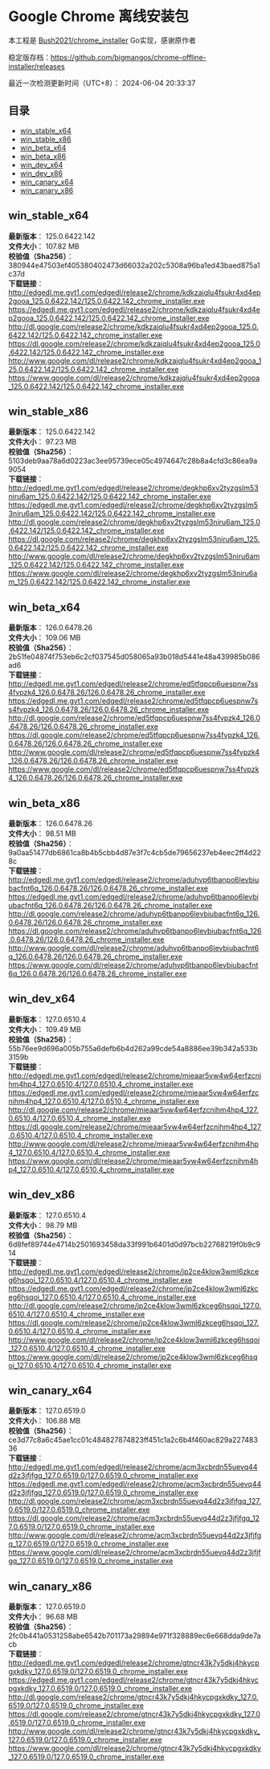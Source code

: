 # Google Chrome 离线安装包
本工程是 [Bush2021/chrome_installer](https://github.com/Bush2021/chrome_installer) Go实现，感谢原作者

稳定版存档：<https://github.com/bigmangos/chrome-offline-installer/releases>

最近一次检测更新时间（UTC+8）：
2024-06-04 20:33:37

## 目录
* [win_stable_x64](https://github.com/bigmangos/chrome-offline-installer?tab=readme-ov-file#win_stable_x64)
* [win_stable_x86](https://github.com/bigmangos/chrome-offline-installer?tab=readme-ov-file#win_stable_x86)
* [win_beta_x64](https://github.com/bigmangos/chrome-offline-installer?tab=readme-ov-file#win_beta_x64)
* [win_beta_x86](https://github.com/bigmangos/chrome-offline-installer?tab=readme-ov-file#win_beta_x86)
* [win_dev_x64](https://github.com/bigmangos/chrome-offline-installer?tab=readme-ov-file#win_dev_x64)
* [win_dev_x86](https://github.com/bigmangos/chrome-offline-installer?tab=readme-ov-file#win_dev_x86)
* [win_canary_x64](https://github.com/bigmangos/chrome-offline-installer?tab=readme-ov-file#win_canary_x64)
* [win_canary_x86](https://github.com/bigmangos/chrome-offline-installer?tab=readme-ov-file#win_canary_x86)

## win_stable_x64
**最新版本**： 125.0.6422.142  
**文件大小**： 107.82 MB  
**校验值（Sha256）**： 380944e47503ef405380402473d66032a202c5308a96ba1ed43baed875a1c37d  
**下载链接**：
http://edgedl.me.gvt1.com/edgedl/release2/chrome/kdkzajqlu4fsukr4xd4ep2gooa_125.0.6422.142/125.0.6422.142_chrome_installer.exe
https://edgedl.me.gvt1.com/edgedl/release2/chrome/kdkzajqlu4fsukr4xd4ep2gooa_125.0.6422.142/125.0.6422.142_chrome_installer.exe
http://dl.google.com/release2/chrome/kdkzajqlu4fsukr4xd4ep2gooa_125.0.6422.142/125.0.6422.142_chrome_installer.exe
https://dl.google.com/release2/chrome/kdkzajqlu4fsukr4xd4ep2gooa_125.0.6422.142/125.0.6422.142_chrome_installer.exe
http://www.google.com/dl/release2/chrome/kdkzajqlu4fsukr4xd4ep2gooa_125.0.6422.142/125.0.6422.142_chrome_installer.exe
https://www.google.com/dl/release2/chrome/kdkzajqlu4fsukr4xd4ep2gooa_125.0.6422.142/125.0.6422.142_chrome_installer.exe
## win_stable_x86
**最新版本**： 125.0.6422.142  
**文件大小**： 97.23 MB  
**校验值（Sha256）**： 5103deb9aa78a6d0223ac3ee95739ece05c4974647c28b8a4cfd3c86ea9a9054  
**下载链接**：
http://edgedl.me.gvt1.com/edgedl/release2/chrome/degkhp6xv2tyzgslm53niru6am_125.0.6422.142/125.0.6422.142_chrome_installer.exe
https://edgedl.me.gvt1.com/edgedl/release2/chrome/degkhp6xv2tyzgslm53niru6am_125.0.6422.142/125.0.6422.142_chrome_installer.exe
http://dl.google.com/release2/chrome/degkhp6xv2tyzgslm53niru6am_125.0.6422.142/125.0.6422.142_chrome_installer.exe
https://dl.google.com/release2/chrome/degkhp6xv2tyzgslm53niru6am_125.0.6422.142/125.0.6422.142_chrome_installer.exe
http://www.google.com/dl/release2/chrome/degkhp6xv2tyzgslm53niru6am_125.0.6422.142/125.0.6422.142_chrome_installer.exe
https://www.google.com/dl/release2/chrome/degkhp6xv2tyzgslm53niru6am_125.0.6422.142/125.0.6422.142_chrome_installer.exe
## win_beta_x64
**最新版本**： 126.0.6478.26  
**文件大小**： 109.06 MB  
**校验值（Sha256）**： 2b51fe04874f753eb6c2cf037545d058065a93b018d5441e48a439985b086ad6  
**下载链接**：
http://edgedl.me.gvt1.com/edgedl/release2/chrome/ed5tfqpcp6uespnw7ss4fvpzk4_126.0.6478.26/126.0.6478.26_chrome_installer.exe
https://edgedl.me.gvt1.com/edgedl/release2/chrome/ed5tfqpcp6uespnw7ss4fvpzk4_126.0.6478.26/126.0.6478.26_chrome_installer.exe
http://dl.google.com/release2/chrome/ed5tfqpcp6uespnw7ss4fvpzk4_126.0.6478.26/126.0.6478.26_chrome_installer.exe
https://dl.google.com/release2/chrome/ed5tfqpcp6uespnw7ss4fvpzk4_126.0.6478.26/126.0.6478.26_chrome_installer.exe
http://www.google.com/dl/release2/chrome/ed5tfqpcp6uespnw7ss4fvpzk4_126.0.6478.26/126.0.6478.26_chrome_installer.exe
https://www.google.com/dl/release2/chrome/ed5tfqpcp6uespnw7ss4fvpzk4_126.0.6478.26/126.0.6478.26_chrome_installer.exe
## win_beta_x86
**最新版本**： 126.0.6478.26  
**文件大小**： 98.51 MB  
**校验值（Sha256）**： 9a0aa51477db6861ca8b4b5cbb4d87e3f7c4cb5de79656237eb4eec2ff4d228c  
**下载链接**：
http://edgedl.me.gvt1.com/edgedl/release2/chrome/aduhvp6tbanpo6levbiubacfnt6q_126.0.6478.26/126.0.6478.26_chrome_installer.exe
https://edgedl.me.gvt1.com/edgedl/release2/chrome/aduhvp6tbanpo6levbiubacfnt6q_126.0.6478.26/126.0.6478.26_chrome_installer.exe
http://dl.google.com/release2/chrome/aduhvp6tbanpo6levbiubacfnt6q_126.0.6478.26/126.0.6478.26_chrome_installer.exe
https://dl.google.com/release2/chrome/aduhvp6tbanpo6levbiubacfnt6q_126.0.6478.26/126.0.6478.26_chrome_installer.exe
http://www.google.com/dl/release2/chrome/aduhvp6tbanpo6levbiubacfnt6q_126.0.6478.26/126.0.6478.26_chrome_installer.exe
https://www.google.com/dl/release2/chrome/aduhvp6tbanpo6levbiubacfnt6q_126.0.6478.26/126.0.6478.26_chrome_installer.exe
## win_dev_x64
**最新版本**： 127.0.6510.4  
**文件大小**： 109.49 MB  
**校验值（Sha256）**： 55b76ee9d696a005b755a6defb6b4d262a99cde54a8886ee39b342a533b3159b  
**下载链接**：
http://edgedl.me.gvt1.com/edgedl/release2/chrome/mieaar5vw4w64erfzcnihm4hp4_127.0.6510.4/127.0.6510.4_chrome_installer.exe
https://edgedl.me.gvt1.com/edgedl/release2/chrome/mieaar5vw4w64erfzcnihm4hp4_127.0.6510.4/127.0.6510.4_chrome_installer.exe
http://dl.google.com/release2/chrome/mieaar5vw4w64erfzcnihm4hp4_127.0.6510.4/127.0.6510.4_chrome_installer.exe
https://dl.google.com/release2/chrome/mieaar5vw4w64erfzcnihm4hp4_127.0.6510.4/127.0.6510.4_chrome_installer.exe
http://www.google.com/dl/release2/chrome/mieaar5vw4w64erfzcnihm4hp4_127.0.6510.4/127.0.6510.4_chrome_installer.exe
https://www.google.com/dl/release2/chrome/mieaar5vw4w64erfzcnihm4hp4_127.0.6510.4/127.0.6510.4_chrome_installer.exe
## win_dev_x86
**最新版本**： 127.0.6510.4  
**文件大小**： 98.79 MB  
**校验值（Sha256）**： 6d8fef89744e4714b2501693458da33f991b6401d0d97bcb22768219f0b9c914  
**下载链接**：
http://edgedl.me.gvt1.com/edgedl/release2/chrome/jp2ce4klow3wml6zkceg6hsqoi_127.0.6510.4/127.0.6510.4_chrome_installer.exe
https://edgedl.me.gvt1.com/edgedl/release2/chrome/jp2ce4klow3wml6zkceg6hsqoi_127.0.6510.4/127.0.6510.4_chrome_installer.exe
http://dl.google.com/release2/chrome/jp2ce4klow3wml6zkceg6hsqoi_127.0.6510.4/127.0.6510.4_chrome_installer.exe
https://dl.google.com/release2/chrome/jp2ce4klow3wml6zkceg6hsqoi_127.0.6510.4/127.0.6510.4_chrome_installer.exe
http://www.google.com/dl/release2/chrome/jp2ce4klow3wml6zkceg6hsqoi_127.0.6510.4/127.0.6510.4_chrome_installer.exe
https://www.google.com/dl/release2/chrome/jp2ce4klow3wml6zkceg6hsqoi_127.0.6510.4/127.0.6510.4_chrome_installer.exe
## win_canary_x64
**最新版本**： 127.0.6519.0  
**文件大小**： 106.88 MB  
**校验值（Sha256）**： ce3d77c8a6c45ae1cc01c484827874823ff451c1a2c6b4f460ac829a22748336  
**下载链接**：
http://edgedl.me.gvt1.com/edgedl/release2/chrome/acm3xcbrdn55uevq44d2z3jfjfgq_127.0.6519.0/127.0.6519.0_chrome_installer.exe
https://edgedl.me.gvt1.com/edgedl/release2/chrome/acm3xcbrdn55uevq44d2z3jfjfgq_127.0.6519.0/127.0.6519.0_chrome_installer.exe
http://dl.google.com/release2/chrome/acm3xcbrdn55uevq44d2z3jfjfgq_127.0.6519.0/127.0.6519.0_chrome_installer.exe
https://dl.google.com/release2/chrome/acm3xcbrdn55uevq44d2z3jfjfgq_127.0.6519.0/127.0.6519.0_chrome_installer.exe
http://www.google.com/dl/release2/chrome/acm3xcbrdn55uevq44d2z3jfjfgq_127.0.6519.0/127.0.6519.0_chrome_installer.exe
https://www.google.com/dl/release2/chrome/acm3xcbrdn55uevq44d2z3jfjfgq_127.0.6519.0/127.0.6519.0_chrome_installer.exe
## win_canary_x86
**最新版本**： 127.0.6519.0  
**文件大小**： 96.68 MB  
**校验值（Sha256）**： 2fc0b441a0531258abe6542b701173a29894e971f328889ec6e668dda9de7acb  
**下载链接**：
http://edgedl.me.gvt1.com/edgedl/release2/chrome/gtncr43k7y5dkj4hkycpgxkdky_127.0.6519.0/127.0.6519.0_chrome_installer.exe
https://edgedl.me.gvt1.com/edgedl/release2/chrome/gtncr43k7y5dkj4hkycpgxkdky_127.0.6519.0/127.0.6519.0_chrome_installer.exe
http://dl.google.com/release2/chrome/gtncr43k7y5dkj4hkycpgxkdky_127.0.6519.0/127.0.6519.0_chrome_installer.exe
https://dl.google.com/release2/chrome/gtncr43k7y5dkj4hkycpgxkdky_127.0.6519.0/127.0.6519.0_chrome_installer.exe
http://www.google.com/dl/release2/chrome/gtncr43k7y5dkj4hkycpgxkdky_127.0.6519.0/127.0.6519.0_chrome_installer.exe
https://www.google.com/dl/release2/chrome/gtncr43k7y5dkj4hkycpgxkdky_127.0.6519.0/127.0.6519.0_chrome_installer.exe
